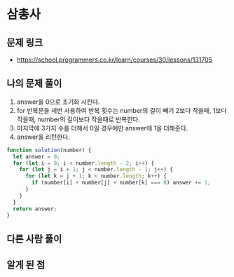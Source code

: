 # 삼총사

## 문제 링크

- https://school.programmers.co.kr/learn/courses/30/lessons/131705

## 나의 문제 풀이

1. answer을 0으로 초기화 시킨다.
2. for 반복문을 세번 사용하여 반복 횟수는 number의 길이 빼기 2보다 작을때, 1보다 작을때, number의 길이보다 작을때로 반복한다.
3. 마지막에 3가지 수를 더해서 0일 경우에만 answer에 1을 더해준다.
4. answer을 리턴한다.

```js
function solution(number) {
  let answer = 0;
  for (let i = 0; i < number.length - 2; i++) {
    for (let j = i + 1; j < number.length - 1; j++) {
      for (let k = j + 1; k < number.length; k++) {
        if (number[i] + number[j] + number[k] === 0) answer += 1;
      }
    }
  }
  return answer;
}
```

## 다른 사람 풀이

## 알게 된 점
